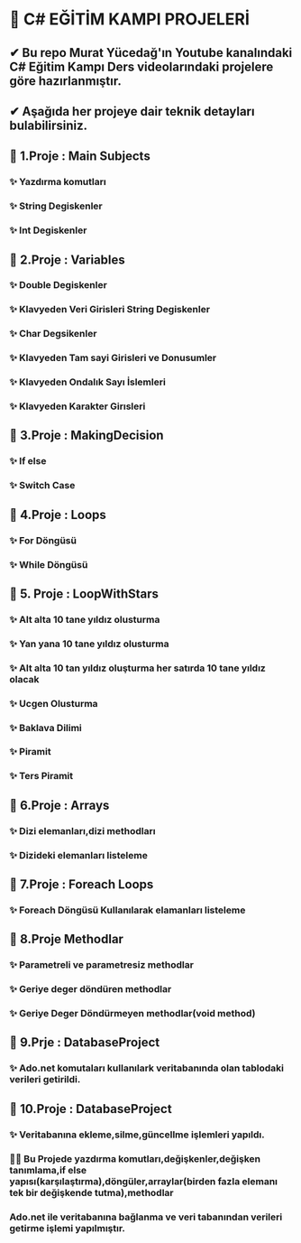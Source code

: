 # 🚀 C# EĞİTİM KAMPI PROJELERİ

## ✔  Bu repo Murat Yücedağ'ın Youtube kanalındaki C# Eğitim Kampı Ders videolarındaki projelere göre hazırlanmıştır.
## ✔  Aşağıda her projeye dair teknik detayları bulabilirsiniz.
## 🎁 1.Proje :  Main Subjects
### ✨ Yazdırma komutları
### ✨ String Degiskenler
### ✨ Int Degiskenler
## 🎁 2.Proje :  Variables
### ✨ Double Degiskenler
### ✨ Klavyeden Veri Girisleri String Degiskenler
### ✨ Char Degsikenler
### ✨ Klavyeden Tam sayi Girisleri ve Donusumler
### ✨ Klavyeden Ondalık Sayı İslemleri
### ✨ Klavyeden Karakter Girısleri
## 🎁 3.Proje :  MakingDecision
### ✨ If else
### ✨ Switch Case
## 🎁 4.Proje :  Loops
### ✨ For Döngüsü
### ✨ While Döngüsü
## 🎁 5. Proje :  LoopWithStars
### ✨ Alt alta 10 tane yıldız olusturma
### ✨ Yan yana 10 tane yıldız olusturma
### ✨ Alt alta 10 tan yıldız oluşturma her satırda 10 tane yıldız olacak
### ✨ Ucgen Olusturma
### ✨ Baklava Dilimi
### ✨ Piramit
### ✨ Ters Piramit
## 🎁 6.Proje : Arrays
### ✨ Dizi elemanları,dizi methodları
### ✨ Dizideki elemanları listeleme
## 🎁 7.Proje :  Foreach Loops
### ✨ Foreach Döngüsü Kullanılarak elamanları listeleme
## 🎁 8.Proje Methodlar
### ✨ Parametreli ve parametresiz methodlar
### ✨ Geriye deger döndüren methodlar
### ✨ Geriye Deger Döndürmeyen methodlar(void method)
## 🎁 9.Prje : DatabaseProject
### ✨ Ado.net komutaları kullanılark veritabanında olan tablodaki verileri getirildi.
## 🎁 10.Proje : DatabaseProject
### ✨ Veritabanına ekleme,silme,güncellme işlemleri yapıldı.
### 💎💎 Bu Projede yazdırma komutları,değişkenler,değişken tanımlama,if else yapısı(karşılaştırma),döngüler,arraylar(birden fazla elemanı tek bir değişkende tutma),methodlar
### Ado.net ile veritabanına bağlanma ve veri tabanından verileri getirme işlemi yapılmıştır.
